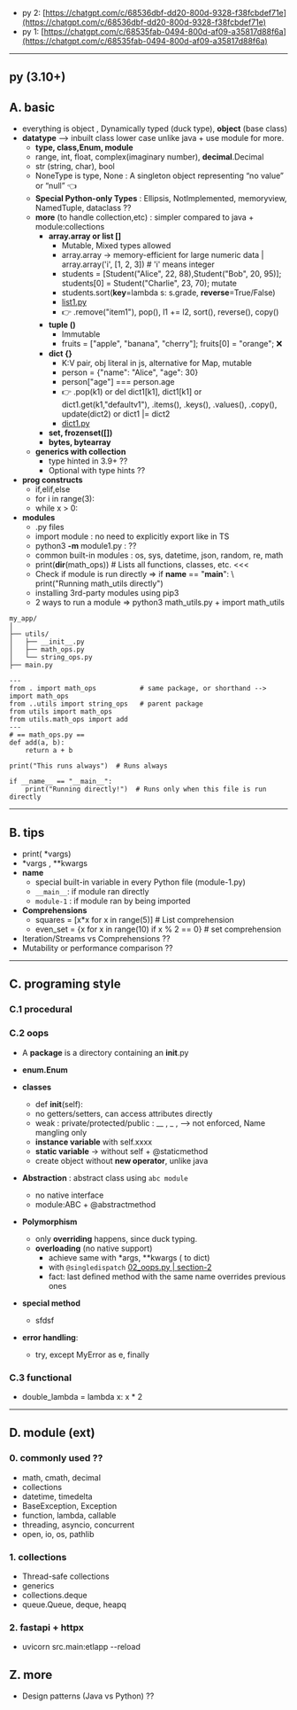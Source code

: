 - py 2: [https://chatgpt.com/c/68536dbf-dd20-800d-9328-f38fcbdef71e](https://chatgpt.com/c/68536dbf-dd20-800d-9328-f38fcbdef71e)
- py 1: [https://chatgpt.com/c/68535fab-0494-800d-af09-a35817d88f6a](https://chatgpt.com/c/68535fab-0494-800d-af09-a35817d88f6a)

---
## py (3.10+)
## A. basic
- everything is object , Dynamically typed (duck type), **object** (base class)
- **datatype** --> inbuilt class lower case unlike java + use module for more.
    - **type, class,Enum, module**
    - range, int, float, complex(imaginary number), **decimal**.Decimal
    - str (string, char), bool
    - NoneType is type, None : A singleton object representing “no value” or “null” :point_left:
    - **Special Python-only Types** :  Ellipsis, NotImplemented, memoryview, NamedTuple, dataclass ??
    - **more** (to handle collection,etc) : simpler compared to java +  module:collections
      - **array.array or list []** 
          - Mutable, Mixed types allowed
          - array.array -> memory-efficient for large numeric data |  array.array('i', [1, 2, 3])  # 'i' means integer
          - students = [Student("Alice", 22, 88),Student("Bob", 20, 95)]; students[0] = Student("Charlie", 23, 70); mutate
          - students.sort(**key**=lambda s: s.grade, **reverse**=True/False)
          - [list1.py](../../src/pyBasicModule/2025/list1.py)
          - :point_right: .remove("item1"), pop(), l1 += l2,  sort(), reverse(), copy()
      - **tuple ()**
          - Immutable
          - fruits = ["apple", "banana", "cherry"]; fruits[0] = "orange"; :x:
      - **dict {}**
          - K:V pair, obj literal in js, alternative for Map, mutable
          - person = {"name": "Alice", "age": 30}
          - person["age"] === person.age
          - :point_right: .pop(k1) or del dict1[k1], dict1[k1] or dict1.get(k1,"defaultv1"), .items(), .keys(), .values(), .copy(), update(dict2) or dict1 |= dict2
          - [dict1.py](../../src/pyBasicModule/2025/dict1.py)
      - **set, frozenset([])** 
      - **bytes, bytearray**
    - **generics with collection**
        - type hinted in 3.9+ ??
        - Optional with type hints ??
- **prog constructs**
    - if,elif,else
    - for i in range(3):
    - while x > 0:
- **modules** 
    - .py files
    - import module : no need to explicitly export like in TS
    - python3 **-m** module1.py : ??
    - common built-in modules :  os,  sys,  datetime,  json,  random,  re,  math
    - print(**dir**(math_ops))  # Lists all functions, classes, etc.  <<<
    - Check if module is run directly => if __name__ == "__main__": \ print("Running math_utils directly")
    - installing 3rd-party modules using pip3
    - 2 ways to run a module =>  python3 math_utils.py + import math_utils

```text
my_app/
│
├── utils/
│   ├── __init__.py
│   ├── math_ops.py
│   └── string_ops.py
├── main.py

---
from . import math_ops           # same package, or shorthand --> import math_ops
from ..utils import string_ops   # parent package
from utils import math_ops
from utils.math_ops import add
---
# == math_ops.py ==
def add(a, b):
    return a + b

print("This runs always")  # Runs always

if __name__ == "__main__":
    print("Running directly!")  # Runs only when this file is run directly
```

---
## B. tips
- print( *vargs)
- *vargs , **kwargs
- __name__
  - special built-in variable in every Python file (module-1.py)
  - `__main__`: if module ran directly
  - `module-1` : if module ran by being imported
- **Comprehensions**
  - squares = [x*x for x in range(5)] # List comprehension
  - even_set = {x for x in range(10) if x % 2 == 0} # set comprehension
- Iteration/Streams vs Comprehensions ??
- Mutability or performance comparison ??

---
## C. programing style
### C.1 procedural

### C.2 oops
- A **package** is a directory containing an __init__.py
- **enum.Enum**
- **classes**
    -  def __init__(self):
    - no getters/setters, can access attributes directly
    - weak : private/protected/public : __ , _ ,  --> not enforced, Name mangling only
    - **instance variable** with self.xxxx
    - **static variable** -> without self + @staticmethod
    - create object without **new operator**, unlike java
- **Abstraction** : abstract class using `abc module`
    - no native interface
    - module:ABC + @abstractmethod
- **Polymorphism** 
    - only **overriding** happens, since duck typing.
    - **overloading**  (no native support)
      - achieve same with *args, **kwargs ( to dict)
      - with `@singledispatch` [02_oops.py | section-2](../../src/pyBasicModule/2025/02_oops.py)
      - fact: last defined method with the same name overrides previous ones
- **special method**
    - sfdsf

- **error handling**: 
    - try, except MyError as e, finally

### C.3 functional
- double_lambda = lambda x: x * 2

---
## D. module (ext)
### 0. commonly used ??
- math, cmath, decimal
- collections
- datetime, timedelta
- BaseException, Exception
- function, lambda, callable
- threading, asyncio, concurrent
- open, io, os, pathlib

### 1. collections
- Thread-safe collections
- generics
- collections.deque
- queue.Queue, deque, heapq

### 2. fastapi + httpx 
- uvicorn src.main:etlapp --reload

## Z. more
- Design patterns (Java vs Python) ??

